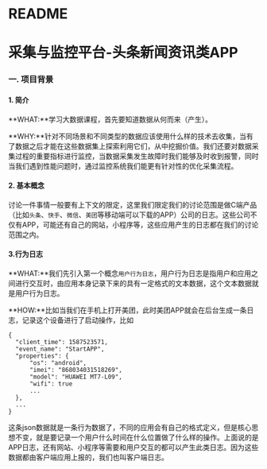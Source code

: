 # README

# 采集与监控平台-头条新闻资讯类APP

### 一. 项目背景

#### 1. 简介

**WHAT:**学习大数据课程，首先要知道数据从何而来（产生）。

**WHY:**针对不同场景和不同类型的数据应该使用什么样的技术去收集，当有了数据之后才能在这些数据集上探索利用它们，从中挖掘价值。我们还要对数据采集过程的重要指标进行监控，当数据采集发生故障时我们能够及时收到报警，同时当我们遇到性能问题时，通过监控系统我们能更有针对性的优化采集流程。

#### 2. 基本概念

讨论一件事情一般要有上下文的限定，这里我们限定我们的讨论范围是做C端产品（比如`头条`、`快手`、`微信`、`美团`等移动端可以下载的APP）公司的日志。这些公司不仅有APP，可能还有自己的网站，小程序等，这些应用产生的日志都在我们的讨论范围之内。

#### 3.行为日志

**WHAT:**我们先引入第一个概念`用户行为日志`，用户行为日志是指用户和应用之间进行交互时，由应用本身记录下来的具有一定格式的文本数据，这个文本数据就是用户行为日志。

**HOW:**比如当我们在手机上打开美团，此时美团APP就会在后台生成一条日志，记录这个设备进行了启动操作，比如

~~~
{
  "client_time": 1587523571,
  "event_name": "StartAPP",
  "properties": {
      "os": "android",
      "imei": "868034031518269",
      "model": "HUAWEI MT7-L09",
      "wifi": true
      ...
  },
  ...
}
~~~

这条json数据就是一条行为数据了，不同的应用会有自己的格式定义，但是核心思想不变，就是要记录一个用户什么时间在什么位置做了什么样的操作。上面说的是APP日志，还有网站、小程序等需要和用户交互的都可以产生此类日志。因为这些数据都由客户端应用上报的，我们也叫客户端日志。



